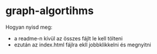 # graph-algortihms

Hogyan nyisd meg:
- a readme-n kívül az összes fájlt le kell tölteni
- ezután az index.html fájlra ekll jobbklikkelni és megnyitni
